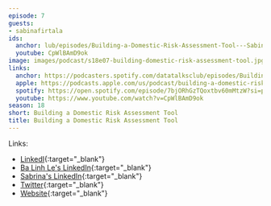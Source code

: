 ```yaml
---
episode: 7
guests:
- sabinafirtala
ids:
  anchor: lub/episodes/Building-a-Domestic-Risk-Assessment-Tool---Sabina-Firtala-e2lr92i
  youtube: CpWlBAmD9ok
image: images/podcast/s18e07-building-domestic-risk-assessment-tool.jpg
links:
  anchor: https://podcasters.spotify.com/datatalksclub/episodes/Building-a-Domestic-Risk-Assessment-Tool---Sabina-Firtala-e2lr92i
  apple: https://podcasts.apple.com/us/podcast/building-a-domestic-risk-assessment-tool-sabina-firtala/id1541710331?i=1000662124309
  spotify: https://open.spotify.com/episode/7bjORhGzTQoxtbv60mMtzW?si=p6UaBdZJTnGvlwbGb6AsFQ
  youtube: https://www.youtube.com/watch?v=CpWlBAmD9ok
season: 18
short: Building a Domestic Risk Assessment Tool
title: Building a Domestic Risk Assessment Tool
---
```


Links:

* [LinkedI](https://www.linkedin.com/company/frontline100/){:target="_blank"}
* [Ba Linh Le's LinkedIn](https://www.linkedin.com/in/ba-linh-le-/){:target="_blank"}
* [Sabrina's LinkedIn](https://www.linkedin.com/in/sabina-firtala/){:target="_blank"}
* [Twitter](https://x.com/frontline_100?mx=2){:target="_blank"}
* [Website](https://www.frontline100.com/){:target="_blank"}
